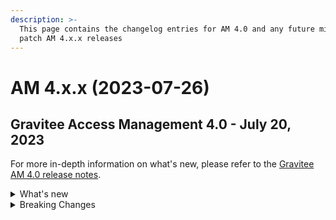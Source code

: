 ```yaml
---
description: >-
  This page contains the changelog entries for AM 4.0 and any future minor or
  patch AM 4.x.x releases
---
```


# AM 4.x.x (2023-07-26)

## Gravitee Access Management 4.0 - July 20, 2023

For more in-depth information on what's new, please refer to the [Gravitee AM 4.0 release notes](../release-notes.md).

<details>

<summary>What's new</summary>

**Enterprise Edition**

Some plugins are now part of the Enterprise Edition:

* idp-saml2
* idp-ldap
* idp-azure-ad
* idp-franceconnect
* idp-salesforce
* factor-call
* factor-sms&#x20;
* factor-fido2
* factor-http
* factor-recovery-code
* factor-otp-sender
* resource-twilio

**Community Edition**

If you use the Community Edition, for each enterprise feature you will have a dedicated pop-up to suggest the enterprise version.

* Password - Password salt format option
* Flows - add new TOKEN flow
* MFA - initiating MFA Enrollment via OpenID Connect 1.0
* Send email verification link
* \[Admin] Be able to re-trigger verification email
* Passwordless - Name passwordless device

**Gateway**

* **\[gateway]\[audit]:** It is impossible to see the user that consented the user consent in the audit log https://github.com/gravitee-io/issues/issues/9049\[#9049]
* **\[gateway]\[mfa]:** Allow OTP factor to handle clock drift issues https://github.com/gravitee-io/issues/issues/9074\[#9074]

**Management API**

* Create account with uppercase username https://github.com/gravitee-io/issues/issues/8966\[#8966]

**Other**

* Index name too long https://github.com/gravitee-io/issues/issues/8814\[#8814]
* \[policies] allow Enrich User Profile policy to accept objects as new claims
* WebAuthn post login flow does not contain webAuthnCredentialId
* Column messages in i18n\_dictionary\_entries  table has too little characters

</details>

<details>

<summary>Breaking Changes</summary>

**General**

* :page-sidebar: am\_3\_x\_sidebar
* :page-permalink: am/current/am\_breaking\_changes\_4.0.html
* :page-folder: am/installation-guide
* :page-layout: am

**NOTE:** To take advantage of these new features and incorporate these breaking changes, use the migration guide.

**MongoDB index names**

Starting from AM 4.0, the MongoDB indices are now named using the first letters of the fields that compose the index. This change will allow the automatic management of index creation on DocumentDB. This change requires the execution of a MongoDB script to delete and then recreate AM indices. See the migration guide.

**Enterprise Edition plugins**

As mentioned in the [changelog](am-4.x.x-2023-07-26.md), some plugins are now available for Enterprise Edition only and to use them requires a license.

</details>
